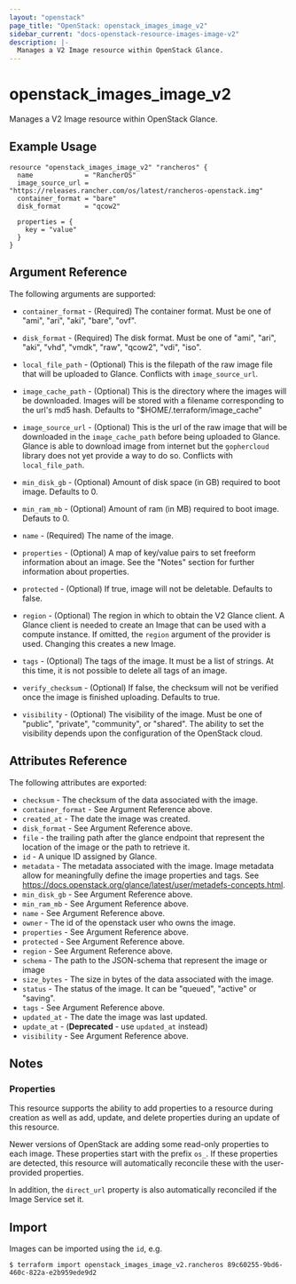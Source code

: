 ```yaml
---
layout: "openstack"
page_title: "OpenStack: openstack_images_image_v2"
sidebar_current: "docs-openstack-resource-images-image-v2"
description: |-
  Manages a V2 Image resource within OpenStack Glance.
---
```


# openstack\_images\_image_v2

Manages a V2 Image resource within OpenStack Glance.

## Example Usage

```hcl
resource "openstack_images_image_v2" "rancheros" {
  name             = "RancherOS"
  image_source_url = "https://releases.rancher.com/os/latest/rancheros-openstack.img"
  container_format = "bare"
  disk_format      = "qcow2"

  properties = {
    key = "value"
  }
}
```

## Argument Reference

The following arguments are supported:

* `container_format` - (Required) The container format. Must be one of
   "ami", "ari", "aki", "bare", "ovf".

* `disk_format` - (Required) The disk format. Must be one of
   "ami", "ari", "aki", "vhd", "vmdk", "raw", "qcow2", "vdi", "iso".

* `local_file_path` - (Optional) This is the filepath of the raw image file
   that will be uploaded to Glance. Conflicts with `image_source_url`.

* `image_cache_path` - (Optional) This is the directory where the images will
   be downloaded. Images will be stored with a filename corresponding to
   the url's md5 hash. Defaults to "$HOME/.terraform/image_cache"

* `image_source_url` - (Optional) This is the url of the raw image that will
   be downloaded in the `image_cache_path` before being uploaded to Glance.
   Glance is able to download image from internet but the `gophercloud` library
   does not yet provide a way to do so.
   Conflicts with `local_file_path`.

* `min_disk_gb` - (Optional) Amount of disk space (in GB) required to boot image.
   Defaults to 0.

* `min_ram_mb` - (Optional) Amount of ram (in MB) required to boot image.
   Defauts to 0.

* `name` - (Required) The name of the image.

* `properties` - (Optional) A map of key/value pairs to set freeform
    information about an image. See the "Notes" section for further
    information about properties.

* `protected` - (Optional) If true, image will not be deletable.
   Defaults to false.

* `region` - (Optional) The region in which to obtain the V2 Glance client.
    A Glance client is needed to create an Image that can be used with
    a compute instance. If omitted, the `region` argument of the provider
    is used. Changing this creates a new Image.

* `tags` - (Optional) The tags of the image. It must be a list of strings.
    At this time, it is not possible to delete all tags of an image.

* `verify_checksum` - (Optional) If false, the checksum will not be verified
    once the image is finished uploading. Defaults to true.

* `visibility` - (Optional) The visibility of the image. Must be one of
   "public", "private", "community", or "shared". The ability to set the
   visibility depends upon the configuration of the OpenStack cloud.

## Attributes Reference

The following attributes are exported:

* `checksum` - The checksum of the data associated with the image.
* `container_format` - See Argument Reference above.
* `created_at` - The date the image was created.
* `disk_format` - See Argument Reference above.
* `file` - the trailing path after the glance
   endpoint that represent the location of the image
   or the path to retrieve it.
* `id` - A unique ID assigned by Glance.
* `metadata` - The metadata associated with the image.
   Image metadata allow for meaningfully define the image properties
   and tags. See https://docs.openstack.org/glance/latest/user/metadefs-concepts.html.
* `min_disk_gb` - See Argument Reference above.
* `min_ram_mb` - See Argument Reference above.
* `name` - See Argument Reference above.
* `owner` - The id of the openstack user who owns the image.
* `properties` - See Argument Reference above.
* `protected` - See Argument Reference above.
* `region` - See Argument Reference above.
* `schema` - The path to the JSON-schema that represent
   the image or image
* `size_bytes` - The size in bytes of the data associated with the image.
* `status` - The status of the image. It can be "queued", "active"
   or "saving".
* `tags` - See Argument Reference above.
* `updated_at` - The date the image was last updated.
* `update_at` - (**Deprecated** - use `updated_at` instead)
* `visibility` - See Argument Reference above.

## Notes

### Properties

This resource supports the ability to add properties to a resource during
creation as well as add, update, and delete properties during an update of this
resource.

Newer versions of OpenStack are adding some read-only properties to each image.
These properties start with the prefix `os_`. If these properties are detected,
this resource will automatically reconcile these with the user-provided
properties.

In addition, the `direct_url` property is also automatically reconciled if the
Image Service set it.

## Import

Images can be imported using the `id`, e.g.

```
$ terraform import openstack_images_image_v2.rancheros 89c60255-9bd6-460c-822a-e2b959ede9d2
```
